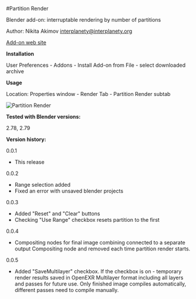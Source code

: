 #Partition Render

Blender add-on: interruptable rendering by number of partitions

Author: Nikita Akimov interplanety@interplanety.org

<a href="http://b3d.interplanety.org/add-on-partition-render/">Add-on web site</a>


**Installation**

User Preferences - Addons - Install Add-on from File - select downloaded archive

**Usage**

Location: Properties window - Render Tab - Partition Render subtab

<img src="http://b3d.interplanety.ru/wp-content/upload_content/2017/02/00-400x253.jpg" title="Partition Render">

**Tested with Blender versions:**

2.78, 2.79

**Version history:**

0.0.1
- This release

0.0.2
- Range selection added
- Fixed an error with unsaved blender projects

0.0.3
- Added "Reset" and "Clear" buttons
- Checking "Use Range" checkbox resets partition to the first

0.0.4
- Compositing nodes for final image combining connected to a separate output Compositing node and removed each time partition render starts.

0.0.5
- Added "SaveMultilayer" checkbox. If the checkbox is on - temporary render results saved in OpenEXR Multilayer format including all layers and passes for future use. Only finished image compiles automatically, different passes need to compile manually.
